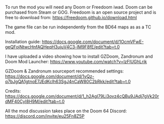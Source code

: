 To run the mod you will need any Doom or Freedoom iwad. Doom can be purchased from Steam or GOG. Freedoom is an open source project and is free to download from: https://freedoom.github.io/download.html

The game file can be run independently from the BD64 maps as as a TC mod.

Installation guide:
https://docs.google.com/document/d/1OcmVFwE-geQFojNtwcHnfAQHeqH3ujuV4C3-lM9F8fE/edit?tab=t.0

I have uploaded a video showing how to install GZDoom, Zandronum and Doom Mod Launcher:
https://www.youtube.com/watch?v=lzFlUGhLrik

GZDoom & Zandronum sourceport recommended settings:
https://docs.google.com/document/d/1vQz-q7bJgQA1gtnoE7JEdKclh63SgJ4nCaW80C2bRkk/edit?tab=t.0

Credits:
https://docs.google.com/document/d/1_h2AgI79Li3ovz4cQBu9JAdj7gVk20rdMF40CyI8H9M/edit?tab=t.0

All the mod discussion takes place on the Doom 64 Discord:
https://discord.com/invite/eu25Fn8Z5P
